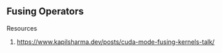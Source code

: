 ## Fusing Operators


Resources

1. https://www.kapilsharma.dev/posts/cuda-mode-fusing-kernels-talk/
